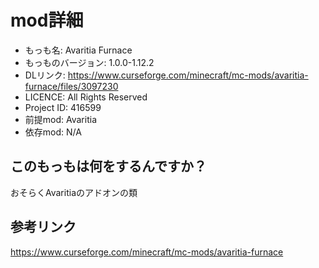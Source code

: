 # mod詳細

- もっも名: Avaritia Furnace
- もっものバージョン: 1.0.0-1.12.2
- DLリンク: https://www.curseforge.com/minecraft/mc-mods/avaritia-furnace/files/3097230
- LICENCE: All Rights Reserved
- Project ID: 416599
- 前提mod: Avaritia
- 依存mod: N/A

## このもっもは何をするんですか？
おそらくAvaritiaのアドオンの類

## 参考リンク
https://www.curseforge.com/minecraft/mc-mods/avaritia-furnace